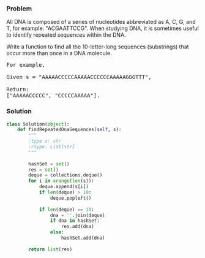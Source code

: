 ### Problem
All DNA is composed of a series of nucleotides abbreviated as A, C, G, and T, for example: "ACGAATTCCG". When studying DNA, it is sometimes useful to identify repeated sequences within the DNA.

Write a function to find all the 10-letter-long sequences (substrings) that occur more than once in a DNA molecule.

<pre>
For example,

Given s = "AAAAACCCCCAAAAACCCCCCAAAAAGGGTTT",

Return:
["AAAAACCCCC", "CCCCCAAAAA"].
</pre>
### Solution
```python
class Solution(object):
    def findRepeatedDnaSequences(self, s):
        """
        :type s: str
        :rtype: List[str]
        """
        
        hashSet = set()
        res = set()
        deque = collections.deque()
        for i in xrange(len(s)):
            deque.append(s[i])
            if len(deque) > 10:
                deque.popleft()
            
            if len(deque) == 10:
                dna = ''.join(deque)
                if dna in hashSet:
                    res.add(dna)
                else:
                    hashSet.add(dna)
        
        return list(res)
        
```
